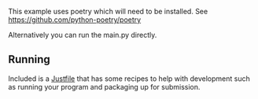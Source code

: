 This example uses poetry which will need to be installed. See https://github.com/python-poetry/poetry

Alternatively you can run the main.py directly.

## Running

Included is a [Justfile](https://github.com/casey/just) that has some recipes to help with development such as running your program and packaging up for submission.